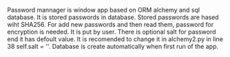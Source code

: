 Password mannager is window app based on ORM alchemy and sql database. It is stored passwords in database. Stored passwords are hased wiht SHA256.
For add new passwords and then read them, password for encryption is needed. It is put by user. There is optional salt for password end it has defoult value. It is recomended to change it in alchemy2.py in line 38 self.salt = ''.
Database is create automatically when first run of the app.
